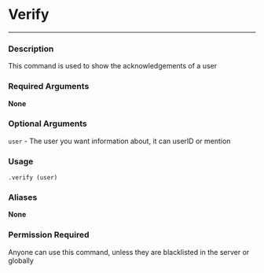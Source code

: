 # Verify
---
### Description
This command is used to show the acknowledgements of a user
### Required Arguments
**None**
### Optional Arguments
`user` - The user you want information about, it can userID or mention
### Usage
```
.verify (user)
```
### Aliases
**None**
### Permission Required
Anyone can use this command, unless they are blacklisted in the server or globally
